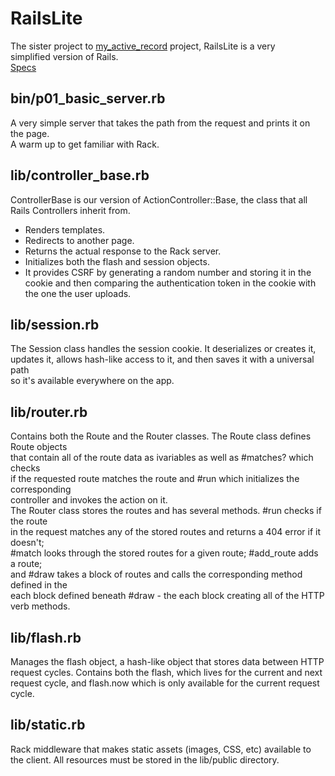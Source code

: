 # RailsLite
The sister project to [my_active_record](https://github.com/j-resilient/my_active_record) project, RailsLite is a very  
simplified version of Rails.  
[Specs](https://open.appacademy.io/learn/full-stack-online/rails/rails-lite-part-1)
## bin/p01_basic_server.rb
A very simple server that takes the path from the request and prints it on the page.  
A warm up to get familiar with Rack.
## lib/controller_base.rb
ControllerBase is our version of ActionController::Base, the class that all  
Rails Controllers inherit from.
- Renders templates.
- Redirects to another page.
- Returns the actual response to the Rack server.
- Initializes both the flash and session objects.
- It provides CSRF by generating a random number and storing it in the cookie and then comparing the authentication token in the cookie with the one the user uploads.
## lib/session.rb
The Session class handles the session cookie. It deserializes or creates it,  
updates it, allows hash-like access to it, and then saves it with a universal path  
so it's available everywhere on the app.
## lib/router.rb
Contains both the Route and the Router classes. The Route class defines Route objects  
that contain all of the route data as ivariables as well as #matches? which checks  
if the requested route matches the route and #run which initializes the corresponding  
controller and invokes the action on it.  
The Router class stores the routes and has several methods. #run checks if the route  
in the request matches any of the stored routes and returns a 404 error if it doesn't;  
#match looks through the stored routes for a given route; #add_route adds a route;  
and #draw takes a block of routes and calls the corresponding method defined in the  
each block defined beneath #draw - the each block creating all of the HTTP verb methods.
## lib/flash.rb
Manages the flash object, a hash-like object that stores data between HTTP request cycles. Contains both the flash, which lives for the current and next request cycle, and flash.now which is only available for the current request cycle.
## lib/static.rb
Rack middleware that makes static assets (images, CSS, etc) available to the client. All resources must be stored in the lib/public directory.